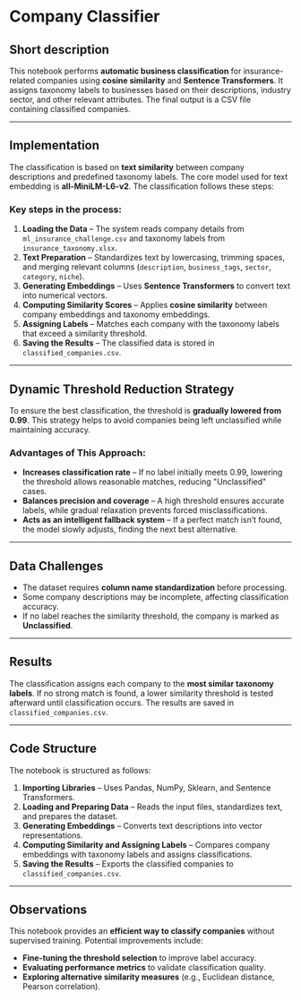 # Company Classifier

## Short description
This notebook performs **automatic business classification** for insurance-related companies using **cosine similarity** and **Sentence Transformers**. It assigns taxonomy labels to businesses based on their descriptions, industry sector, and other relevant attributes. The final output is a CSV file containing classified companies.

---

## Implementation
The classification is based on **text similarity** between company descriptions and predefined taxonomy labels. The core model used for text embedding is **all-MiniLM-L6-v2**. The classification follows these steps:

### Key steps in the process:
1. **Loading the Data** – The system reads company details from `ml_insurance_challenge.csv` and taxonomy labels from `insurance_taxonomy.xlsx`.
2. **Text Preparation** – Standardizes text by lowercasing, trimming spaces, and merging relevant columns (`description`, `business_tags`, `sector`, `category`, `niche`).
3. **Generating Embeddings** – Uses **Sentence Transformers** to convert text into numerical vectors.
4. **Computing Similarity Scores** – Applies **cosine similarity** between company embeddings and taxonomy embeddings.
5. **Assigning Labels** – Matches each company with the taxonomy labels that exceed a similarity threshold.
6. **Saving the Results** – The classified data is stored in `classified_companies.csv`.

---

## Dynamic Threshold Reduction Strategy
To ensure the best classification, the threshold is **gradually lowered from 0.99**. This strategy helps to avoid companies being left unclassified while maintaining accuracy.

### **Advantages of This Approach:**
- **Increases classification rate** – If no label initially meets 0.99, lowering the threshold allows reasonable matches, reducing "Unclassified" cases.
- **Balances precision and coverage** – A high threshold ensures accurate labels, while gradual relaxation prevents forced misclassifications.
- **Acts as an intelligent fallback system** – If a perfect match isn’t found, the model slowly adjusts, finding the next best alternative.

---

## Data Challenges
- The dataset requires **column name standardization** before processing.
- Some company descriptions may be incomplete, affecting classification accuracy.
- If no label reaches the similarity threshold, the company is marked as **Unclassified**.

---

## Results
The classification assigns each company to the **most similar taxonomy labels**. If no strong match is found, a lower similarity threshold is tested afterward until classification occurs. The results are saved in `classified_companies.csv`.

---

## Code Structure
The notebook is structured as follows:
1. **Importing Libraries** – Uses Pandas, NumPy, Sklearn, and Sentence Transformers.
2. **Loading and Preparing Data** – Reads the input files, standardizes text, and prepares the dataset.
3. **Generating Embeddings** – Converts text descriptions into vector representations.
4. **Computing Similarity and Assigning Labels** – Compares company embeddings with taxonomy labels and assigns classifications.
5. **Saving the Results** – Exports the classified companies to `classified_companies.csv`.

---

## Observations
This notebook provides an **efficient way to classify companies** without supervised training. Potential improvements include:
- **Fine-tuning the threshold selection** to improve label accuracy.
- **Evaluating performance metrics** to validate classification quality.
- **Exploring alternative similarity measures** (e.g., Euclidean distance, Pearson correlation).
